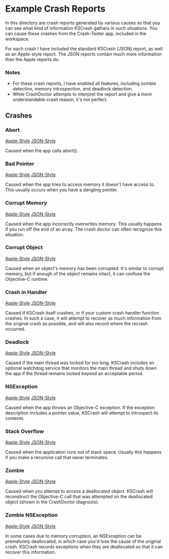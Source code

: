 Example Crash Reports
=====================

In this directory are crash reports generated by various causes so that you can see what kind of information KSCrash gathers in such situations.
You can cause these crashes from the Crash-Tester app, included in the workspace.

For each crash I have included the standard KSCrash (JSON) report, as well as an Apple-style report. The JSON reports contain much more information than the Apple reports do.


### Notes

* For these crash reports, I have enabled all features, including zombie detection, memory introspection, and deadlock detection.
* While CrashDoctor attempts to interpret the report and give a more understandable crash reason, it's not perfect.


Crashes
-------

### Abort

[Apple-Style](Abort.txt)
[JSON-Style](Abort.json)

Caused when the app calls abort().


### Bad Pointer

[Apple-Style](BadPointer.txt)
[JSON-Style](BadPointer.json)

Caused when the app tries to access memory it doesn't have access to. This usually occurs when you have a dangling pointer.


### Corrupt Memory

[Apple-Style](CorruptMemory.txt)
[JSON-Style](CorruptMemory.json)

Caused when the app incorrectly overwrites memory. This usually happens if you run off the end of an array. The crash doctor can often recognize this situation.


### Corrupt Object

[Apple-Style](CorruptObject.txt)
[JSON-Style](CorruptObject.json)

Caused when an object's memory has been corrupted. It's similar to corrupt memory, but if enough of the object remains intact, it can confuse the Objective-C runtime.


### Crash in Handler

[Apple-Style](CrashInHandler.txt)
[JSON-Style](CrashInHandler.json)

Caused if KSCrash itself crashes, or if your custom crash handler function crashes. In such a case, it will attempt to recover as much information from the original crash as possible, and will also record where the recrash occurred.


### Deadlock

[Apple-Style](MainThreadDeadlock.txt)
[JSON-Style](MainThreadDeadlock.json)

Caused if the main thread was locked for too long. KSCrash includes an optional watchdog service that monitors the main thread and shuts down the app if the thread remains locked beyond an acceptable period.


### NSException

[Apple-Style](NSException.txt)
[JSON-Style](NSException.json)

Caused when the app throws an Objective-C exception. If the exception description includes a pointer value, KSCrash will attempt to introspect its contents.


### Stack Overflow

[Apple-Style](StackOverflow.txt)
[JSON-Style](StackOverflow.json)

Caused when the application runs out of stack space. Usually this happens if you make a recursive call that never terminates.


### Zombie

[Apple-Style](Zombie.txt)
[JSON-Style](Zombie.json)

Caused when you attempt to access a deallocated object. KSCrash will reconstruct the Objective-C call that was attempted on the deallocated object (shown in the CrashDoctor diagnosis).


### Zombie NSException

[Apple-Style](ZombieNSException.txt)
[JSON-Style](ZombieNSException.json)

In some cases due to memory corruption, an NSException can be prematurely deallocated, in which case you'd lose the cause of the original crash. KSCrash records exceptions when they are deallocated so that it can recover this information.

